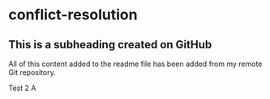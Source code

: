 # conflict-resolution

## This is a subheading created on GitHub

All of this content added to the readme file has been added from my remote Git repository.

Test 2 A

